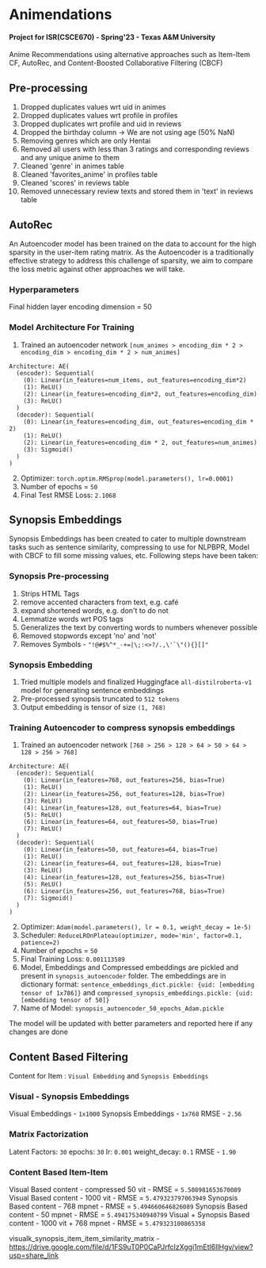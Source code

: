# Animendations
#### Project for ISR(CSCE670) - Spring'23 - Texas A&M University 
Anime Recommendations using alternative approaches such as Item-Item CF, AutoRec, and Content-Boosted Collaborative Filtering (CBCF)

## Pre-processing
1. Dropped duplicates values wrt uid in animes
2. Dropped duplicates values wrt profile in profiles
3. Dropped duplicates wrt profile and uid in reviews
4. Dropped the birthday column -> We are not using age (50% NaN)
5. Removing genres which are only Hentai
6. Removed all users with less than 3 ratings and corresponding reviews and any unique anime to them
7. Cleaned 'genre' in animes table
8. Cleaned 'favorites_anime' in profiles table
9. Cleaned 'scores' in reviews table
10. Removed unnecessary review texts and stored them in 'text' in reviews table


## AutoRec
An Autoencoder model has been trained on the data to account for the high sparsity in the user-item rating matrix. As the Autoencoder is a traditionally effective strategy to address this challenge of sparsity, we aim to compare the loss metric against other approaches we will take.

### Hyperparameters
Final hidden layer encoding dimension = 50

### Model Architecture For Training
1. Trained an autoencoder network ```[num_animes > encoding_dim * 2 > encoding_dim > encoding_dim * 2 > num_animes]```
```
Architecture: AE(
  (encoder): Sequential(
    (0): Linear(in_features=num_items, out_features=encoding_dim*2)
    (1): ReLU()
    (2): Linear(in_features=encoding_dim*2, out_features=encoding_dim)
    (3): ReLU()
  )
  (decoder): Sequential(
    (0): Linear(in_features=encoding_dim, out_features=encoding_dim * 2)
    (1): ReLU()
    (2): Linear(in_features=encoding_dim * 2, out_features=num_animes)
    (3): Sigmoid()
  )
)
```
2. Optimizer: ```torch.optim.RMSprop(model.parameters(), lr=0.0001)```
3. Number of epochs = ```50```
4. Final Test RMSE Loss: ```2.1068```

## Synopsis Embeddings
Synopsis Embeddings has been created to cater to multiple downstream tasks such as sentence similarity, compressing to use for NLPBPR, Model with CBCF to fill some missing values, etc. Following steps have been taken:

### Synopsis Pre-processing
1. Strips HTML Tags
2. remove accented characters from text, e.g. café
3. expand shortened words, e.g. don't to do not
4. Lemmatize words wrt POS tags
5. Generalizes the text by converting words to numbers whenever possible
6. Removed stopwords except 'no' and 'not'
7. Removes Symbols - ```"!@#$%^*_-+=|\;:<>?/.,\'`\"(){}[]"```

### Synopsis Embedding
1. Tried multiple models and finalized Huggingface ```all-distilroberta-v1``` model for generating sentence embeddings
2. Pre-processed synopsis truncated to ```512 tokens```
3. Output embedding is tensor of size ```(1, 768)```

### Training Autoencoder to compress synopsis embeddings
1. Trained an autoencoder network ```[768 > 256 > 128 > 64 > 50 > 64 > 128 > 256 > 768]```
```
Architecture: AE(
  (encoder): Sequential(
    (0): Linear(in_features=768, out_features=256, bias=True)
    (1): ReLU()
    (2): Linear(in_features=256, out_features=128, bias=True)
    (3): ReLU()
    (4): Linear(in_features=128, out_features=64, bias=True)
    (5): ReLU()
    (6): Linear(in_features=64, out_features=50, bias=True)
    (7): ReLU()
  )
  (decoder): Sequential(
    (0): Linear(in_features=50, out_features=64, bias=True)
    (1): ReLU()
    (2): Linear(in_features=64, out_features=128, bias=True)
    (3): ReLU()
    (4): Linear(in_features=128, out_features=256, bias=True)
    (5): ReLU()
    (6): Linear(in_features=256, out_features=768, bias=True)
    (7): Sigmoid()
  )
)
```
2. Optimizer: ```Adam(model.parameters(), lr = 0.1, weight_decay = 1e-5)```
3. Scheduler: ```ReduceLROnPlateau(optimizer, mode='min', factor=0.1, patience=2)```
4. Number of epochs = ```50```
5. Final Training Loss: ```0.001113589```
6. Model, Embeddings and Compressed embeddings are pickled and present in ```synopsis_autoencoder``` folder. The embeddings are in dictionary format: ```sentence_embeddings_dict.pickle: {uid: [embedding tensor of 1x786]}``` and ```compressed_synopsis_embeddings.pickle: {uid: [embedding tensor of 50]}```
7. Name of Model: ```synopsis_autoencoder_50_epochs_Adam.pickle```

The model will be updated with better parameters and reported here if any changes are done

## Content Based Filtering
Content for Item : `Visual Embedding` and `Synopsis Embeddings`

### Visual - Synopsis Embeddings
Visual Embeddings - `1x1000`
Synopsis Embeddings - `1x768`
RMSE - `2.56`

### Matrix Factorization
Latent Factors: `30`
epochs: `30`
lr: `0.001`
weight_decay: `0.1`
RMSE - `1.90`

### Content Based Item-Item
Visual Based content - compressed 50 vit - RMSE = `5.508981653670089`
Visual Based content - 1000 vit - RMSE = `5.479323797063949`
Synopsis Based content - 768 mpnet - RMSE = `5.494660646826089`
Synopsis Based content - 50 mpnet - RMSE = `5.494175340940799`
Visual + Synopsis Based content - 1000 vit + 768 mpnet - RMSE = `5.479323100865358`

visualk_synopsis_item_item_similarity_matrix - https://drive.google.com/file/d/1FS9uT0P0CaPJrfclzXggi1mEtl6IlHgv/view?usp=share_link